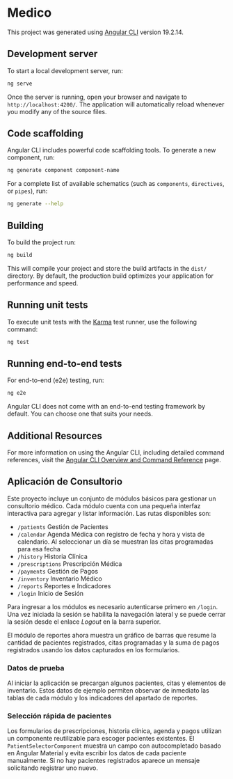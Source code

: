 # Medico

This project was generated using [Angular CLI](https://github.com/angular/angular-cli) version 19.2.14.

## Development server

To start a local development server, run:

```bash
ng serve
```

Once the server is running, open your browser and navigate to `http://localhost:4200/`. The application will automatically reload whenever you modify any of the source files.

## Code scaffolding

Angular CLI includes powerful code scaffolding tools. To generate a new component, run:

```bash
ng generate component component-name
```

For a complete list of available schematics (such as `components`, `directives`, or `pipes`), run:

```bash
ng generate --help
```

## Building

To build the project run:

```bash
ng build
```

This will compile your project and store the build artifacts in the `dist/` directory. By default, the production build optimizes your application for performance and speed.

## Running unit tests

To execute unit tests with the [Karma](https://karma-runner.github.io) test runner, use the following command:

```bash
ng test
```

## Running end-to-end tests

For end-to-end (e2e) testing, run:

```bash
ng e2e
```

Angular CLI does not come with an end-to-end testing framework by default. You can choose one that suits your needs.

## Additional Resources

For more information on using the Angular CLI, including detailed command references, visit the [Angular CLI Overview and Command Reference](https://angular.dev/tools/cli) page.

## Aplicación de Consultorio

Este proyecto incluye un conjunto de módulos básicos para gestionar un consultorio médico.
Cada módulo cuenta con una pequeña interfaz interactiva para agregar y listar información.
Las rutas disponibles son:
- `/patients` Gestión de Pacientes
- `/calendar` Agenda Médica con registro de fecha y hora y vista de calendario. Al seleccionar un día se muestran las citas programadas para esa fecha
- `/history` Historia Clínica
- `/prescriptions` Prescripción Médica
- `/payments` Gestión de Pagos
- `/inventory` Inventario Médico
- `/reports` Reportes e Indicadores
- `/login` Inicio de Sesión

Para ingresar a los módulos es necesario autenticarse primero en `/login`. Una
vez iniciada la sesión se habilita la navegación lateral y se puede cerrar la
sesión desde el enlace *Logout* en la barra superior.

El módulo de reportes ahora muestra un gráfico de barras que resume la cantidad
de pacientes registrados, citas programadas y la suma de pagos registrados usando
los datos capturados en los formularios.

### Datos de prueba

Al iniciar la aplicación se precargan algunos pacientes, citas y elementos de inventario. Estos datos de ejemplo permiten observar de inmediato las tablas de cada módulo y los indicadores del apartado de reportes.

### Selección rápida de pacientes

Los formularios de prescripciones, historia clínica, agenda y pagos utilizan un componente reutilizable para escoger pacientes existentes. El `PatientSelectorComponent` muestra un campo con autocompletado basado en Angular Material y evita escribir los datos de cada paciente manualmente. Si no hay pacientes registrados aparece un mensaje solicitando registrar uno nuevo.

